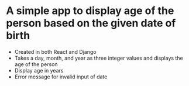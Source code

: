 # A simple app to display age of the person based on the given date of birth

- Created in both React and Django
- Takes a day, month, and year as three integer values and displays the age of the person
- Display age in years
- Error message for invalid input of date


